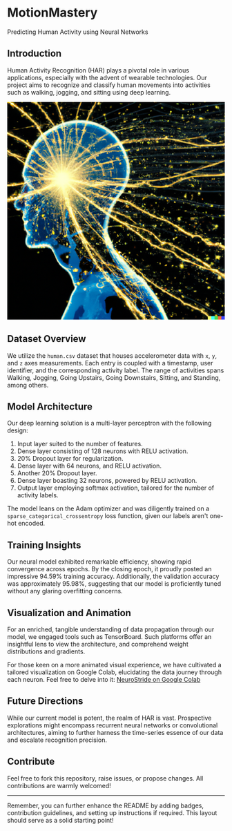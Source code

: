 # MotionMastery
Predicting Human Activity using Neural Networks



## Introduction
Human Activity Recognition (HAR) plays a pivotal role in various applications, especially with the advent of wearable technologies. Our project aims to recognize and classify human movements into activities such as walking, jogging, and sitting using deep learning.

![NeuroStride Logo](logo.png)

## Dataset Overview
We utilize the `human.csv` dataset that houses accelerometer data with `x`, `y`, and `z` axes measurements. Each entry is coupled with a timestamp, user identifier, and the corresponding activity label. The range of activities spans Walking, Jogging, Going Upstairs, Going Downstairs, Sitting, and Standing, among others.

## Model Architecture
Our deep learning solution is a multi-layer perceptron with the following design:

1. Input layer suited to the number of features.
2. Dense layer consisting of 128 neurons with RELU activation.
3. 20% Dropout layer for regularization.
4. Dense layer with 64 neurons, and RELU activation.
5. Another 20% Dropout layer.
6. Dense layer boasting 32 neurons, powered by RELU activation.
7. Output layer employing softmax activation, tailored for the number of activity labels.

The model leans on the Adam optimizer and was diligently trained on a `sparse_categorical_crossentropy` loss function, given our labels aren't one-hot encoded.

## Training Insights
Our neural model exhibited remarkable efficiency, showing rapid convergence across epochs. By the closing epoch, it proudly posted an impressive 94.59% training accuracy. Additionally, the validation accuracy was approximately 95.98%, suggesting that our model is proficiently tuned without any glaring overfitting concerns.

## Visualization and Animation
For an enriched, tangible understanding of data propagation through our model, we engaged tools such as TensorBoard. Such platforms offer an insightful lens to view the architecture, and comprehend weight distributions and gradients.

For those keen on a more animated visual experience, we have cultivated a tailored visualization on Google Colab, elucidating the data journey through each neuron. Feel free to delve into it:
[NeuroStride on Google Colab](https://colab.research.google.com/drive/132g6zNRSkz3Gy6mfWkaXr63ZUGU6O2M0#scrollTo=tmT1lGyyuK4I)

## Future Directions
While our current model is potent, the realm of HAR is vast. Prospective explorations might encompass recurrent neural networks or convolutional architectures, aiming to further harness the time-series essence of our data and escalate recognition precision.

## Contribute
Feel free to fork this repository, raise issues, or propose changes. All contributions are warmly welcomed!

---

Remember, you can further enhance the README by adding badges, contribution guidelines, and setting up instructions if required. This layout should serve as a solid starting point!
